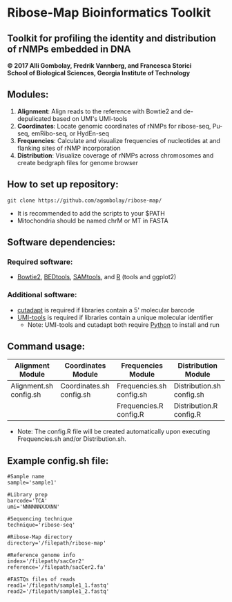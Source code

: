 # Ribose-Map Bioinformatics Toolkit
## Toolkit for profiling the identity and distribution of rNMPs embedded in DNA
**© 2017 Alli Gombolay, Fredrik Vannberg, and Francesca Storici**  
**School of Biological Sciences, Georgia Institute of Technology**

## Modules:
1. **Alignment**: Align reads to the reference with Bowtie2 and de-depulicated based on UMI's UMI-tools
2. **Coordinates**: Locate genomic coordinates of rNMPs for ribose-seq, Pu-seq, emRibo-seq, or HydEn-seq
3. **Frequencies**: Calculate and visualize frequencies of nucleotides at and flanking sites of rNMP incorporation
4. **Distribution**: Visualize coverage of rNMPs across chromosomes and create bedgraph files for genome browser

## How to set up repository:
```
git clone https://github.com/agombolay/ribose-map/
```

* It is recommended to add the scripts to your $PATH  
* Mitochondria should be named chrM or MT in FASTA 

## Software dependencies:
### Required software:
* [Bowtie2](https://sourceforge.net/projects/bowtie-bio/files/bowtie2/2.3.1), [BEDtools](http://bedtools.readthedocs.io/en/latest/content/installation.html), [SAMtools](http://www.htslib.org/download/), and [R](https://cran.r-project.org/) (tools and ggplot2)

### Additional software:
* [cutadapt](http://cutadapt.readthedocs.io/en/stable/) is required if libraries contain a 5' molecular barcode
* [UMI-tools](https://github.com/CGATOxford/UMI-tools) is required if libraries contain a unique molecular identifier
  * Note: UMI-tools and cutadapt both require [Python](https://www.python.org/) to install and run

## Command usage:

|   Alignment Module      |   Coordinates Module      |   Frequencies Module      |   Distribution Module     |
| ----------------------- | ------------------------- | ------------------------- | ------------------------- |
| Alignment.sh config.sh  | Coordinates.sh config.sh  | Frequencies.sh config.sh  | Distribution.sh config.sh |
|                         |                           | Frequencies.R config.R    | Distribution.R config.R   |

* Note: The config.R file will be created automatically upon executing Frequencies.sh and/or Distribution.sh.

## Example config.sh file:
```
#Sample name
sample='sample1'

#Library prep
barcode='TCA'
umi='NNNNNNXXXNN'

#Sequencing technique
technique='ribose-seq'

#Ribose-Map directory
directory='/filepath/ribose-map'

#Reference genome info
index='/filepath/sacCer2'
reference='/filepath/sacCer2.fa'

#FASTQs files of reads
read1='/filepath/sample1_1.fastq'
read2='/filepath/sample1_2.fastq'
```
